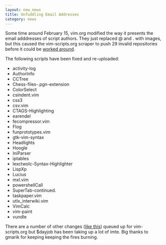 ```yaml
---
layout: new_news
title: Unfuddling Email Addresses
category: news
---
```


Some time around February 15, vim.org modified the way it presents
the email adddresses of script authors.  They just replaced @ and .
with images, but this caused the vim-scripts.org scraper to
push 29 invalid repositories before it could be
[worked around](https://github.com/vim-scraper/vim-scraper/commit/938d48b062f4f5b242a8787d3ecb30662bcb2e59).

The following scripts have been fixed and re-uploaded:

 * activity-log
 * AuthorInfo
 * CCTree
 * Chess-files-.pgn-extension
 * ColorSelect
 * csindent.vim
 * css3
 * csv.vim
 * CTAGS-Highlighting
 * earendel
 * fecompressor.vim
 * Flog
 * funprototypes.vim
 * gtk-vim-syntax
 * Headlights
 * Hoogle
 * IniParser
 * iptables
 * lexctwolc-Syntax-Highlighter
 * LispXp
 * Lucius
 * mxl.vim
 * powershellCall
 * SuperTab-continued.
 * taskpaper.vim
 * utlx\_interwiki.vim
 * VimCalc
 * vim-paint
 * vundle

There are a number of other changes
([like this](https://github.com/crissmancd/vim_scripts_redesign))
queued up for vim-scripts.org but $dayjob has been taking up a lot of imte.
Big thanks to gmarik for keeping keeping the fires burning.

